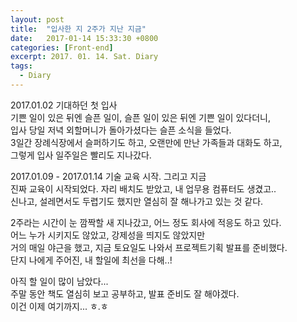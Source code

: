 ```yaml
---
layout: post
title:  "입사한 지 2주가 지난 지금"
date:   2017-01-14 15:33:30 +0800
categories: [Front-end]
excerpt: 2017. 01. 14. Sat. Diary
tags:
  - Diary
---
```



2017.01.02 기대하던 첫 입사<br/>
기쁜 일이 있은 뒤엔 슬픈 일이, 슬픈 일이 있은 뒤엔 기쁜 일이 있다더니,<br/>
입사 당일 저녁 외할머니가 돌아가셨다는 슬픈 소식을 들었다.<br/>
3일간 장례식장에서 슬퍼하기도 하고, 오랜만에 만난 가족들과 대화도 하고,<br/>
그렇게 입사 일주일은 빨리도 지나갔다.

2017.01.09 - 2017.01.14 기술 교육 시작. 그리고 지금<br/> 
진짜 교육이 시작되었다. 자리 배치도 받았고, 내 업무용 컴퓨터도 생겼고..<br/>
신나고, 설레면서도 두렵기도 했지만 열심히 잘 해나가고 있는 것 같다.

2주라는 시간이 눈 깜짝할 새 지나갔고, 어느 정도 회사에 적응도 하고 있다.<br/>
어느 누가 시키지도 않았고, 강제성을 띄지도 않았지만<br/>
거의 매일 야근을 했고, 지금 토요일도 나와서 프로젝트기획 발표를 준비했다.<br/>
단지 나에게 주어진, 내 할일에 최선을 다해..!

아직 할 일이 많이 남았다...<br/>
주말 동안 책도 열심히 보고 공부하고, 발표 준비도 잘 해야겠다.<br/>
이건 이제 여기까지... ㅎ.ㅎ
